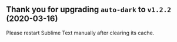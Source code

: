 Thank you for upgrading `auto-dark` to `v1.2.2` (2020-03-16)
------------------------------------------------------------

Please restart Sublime Text manually after clearing its cache.
